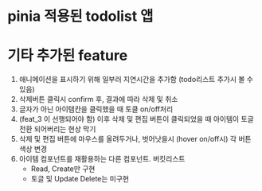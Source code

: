 # pinia 적용된 todolist 앱

# 기타 추가된 feature

1. 애니메이션을 표시하기 위해 일부러 지연시간을 추가함 (todo리스트 추가시 볼 수 있음)
2. 삭제버튼 클릭시 confirm 후, 결과에 따라 삭제 및 취소
3. 글자가 아닌 아이템칸을 클릭했을 때 토클 on/off처리
4. (feat_3 이 선행되어야 함) 이후 삭제 및 편집 버튼이 클릭되었을 때 아이템이 토글전환 되어버리는 현상 막기
5. 삭제 및 편집 버튼에 마우스를 올려두거나, 벗어낫을시 (hover on/off시) 각 버튼 색상 변경
6. 아이템 컴포넌트를 재활용하는 다른 컴포넌트. 버킷리스트
   - Read, Create만 구현
   - 토글 및 Update Delete는 미구현
